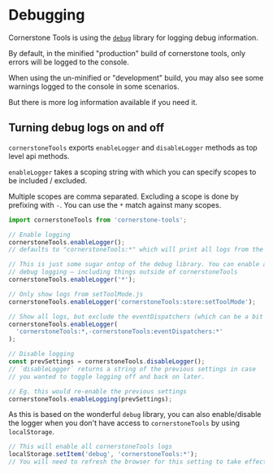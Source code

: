 # Debugging

Cornerstone Tools is using the [`debug`](https://github.com/visionmedia/debug/) library for logging debug information.

By default, in the minified "production" build of cornerstone tools, only
errors will be logged to the console.

When using the un-minified or "development" build, you may also see some
warnings logged to the console in some scenarios.

But there is more log information available if you need it.

## Turning debug logs on and off

`cornerstoneTools` exports `enableLogger` and `disableLogger` methods as top level api methods.

`enableLogger` takes a scoping string with which you can specify scopes to be included / excluded.

Multiple scopes are comma separated. Excluding a scope is done by prefixing with `-`. You can use the `*` match against many scopes.

```js
import cornerstoneTools from 'cornerstone-tools';

// Enable logging
cornerstoneTools.enableLogger();
// defaults to "cornerstoneTools:*" which will print all logs from the cornerstoneTools package

// This is just some sugar ontop of the debug library. You can enable all
// debug logging – including things outside of cornerstoneTools
cornerstoneTools.enableLogger('*');

// Only show logs from setToolMode.js
cornerstoneTools.enableLogger('cornerstoneTools:store:setToolMode');

// Show all logs, but exclude the eventDispatchers (which can be a bit noisy)
cornerstoneTools.enableLogger(
  'cornerstoneTools:*,-cornerstoneTools:eventDispatchers:*'
);

// Disable logging
const prevSettings = cornerstoneTools.disableLogger();
// `disableLogger` returns a string of the previous settings in case
// you wanted to toggle logging off and back on later.

// Eg. this would re-enable the previous settings
cornerstoneTools.enableLogging(prevSettings);
```

As this is based on the wonderful `debug` library, you can also enable/disable
the logger when you don't have access to `cornerstoneTools` by using `localStorage`.

```js
// This will enable all cornerstoneTools logs
localStorage.setItem('debug', 'cornerstoneTools:*');
// You will need to refresh the browser for this setting to take effect
```
